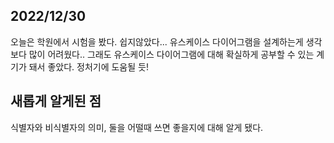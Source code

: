 ## 2022/12/30
오늘은 학원에서 시험을 봤다. 쉽지않았다... 유스케이스 다이어그램을 설계하는게 생각보다 많이 어려웠다.. 그래도 유스케이스 다이어그램에 대해 확실하게 공부할 수 있는 계기가 돼서 좋았다. 정처기에 도움될 듯!

## 새롭게 알게된 점
식별자와 비식별자의 의미, 둘을 어떨때 쓰면 좋을지에 대해 알게 됐다.